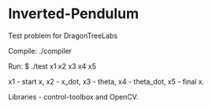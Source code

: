 # Inverted-Pendulum
Test problem for DragonTreeLabs

Compile: ./compiler

Run: $ ./test x1 x2 x3 x4 x5

x1 - start x, x2 - x_dot, x3 - theta, x4 - theta_dot, x5 - final x.

Libraries - control-toolbox and OpenCV.

